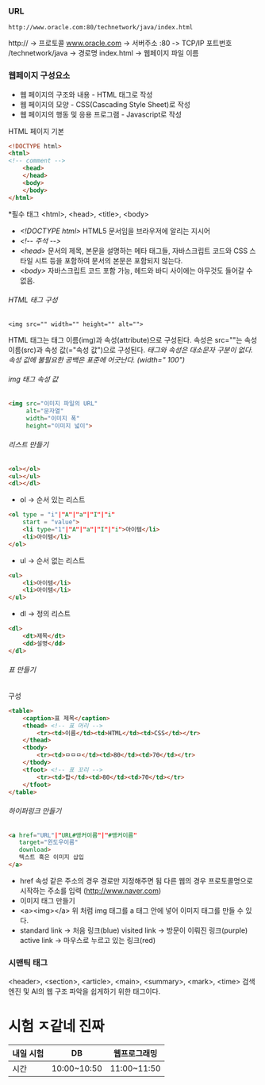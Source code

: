 
### URL

	http://www.oracle.com:80/technetwork/java/index.html
http:// -> 프로토콜
www.oracle.com -> 서버주소
:80 -> TCP/IP 포트번호
/technetwork/java -> 경로명
index.html -> 웹페이지 파일 이름

### 웹페이지 구성요소

- 웹 페이지의 구조와 내용 - HTML 태그로 작성
- 웹 페이지의 모양 - CSS(Cascading Style Sheet)로 작성
- 웹 페이지의 행동 및 응용 프로그램 - Javascript로 작성

 HTML 페이지 기본
```html
<!DOCTYPE html>
<html>
<!-- comment -->
	<head>
	</head>
	<body>
	</body>
</html>
```

*필수 태그 \<html>, \<head>, \<title>, \<body>

- *\<!DOCTYPE html>*
  HTML5 문서임을 브라우저에 알리는 지시어
- *\<!-- 주석 -->*
- *\<head>*
  문서의 제목, 본문을 설명하는 메타 태그들, 자바스크립트 코드와 CSS 스타일 시트 등을 포함하여 문서의 본문은 포함되지 않는다.
- *\<body>*
  자바스크립트 코드 포함 가능, 헤드와 바디 사이에는 아무것도 들어갈 수 없음.

###### HTML 태그 구성

	<img src="" width="" height="" alt="">
HTML 태그는 태그 이름(img)과 속성(attribute)으로 구성된다.
속성은 src=""는 속성 이름(src)과 속성 값(="속성 값")으로 구성된다.
*태그와 속성은 대소문자 구분이 없다.*
*속성 값에 불필요한 공백은 표준에 어긋난다. (width=" 100")*

###### img 태그 속성 값
```html
<img src="이미지 파일의 URL"
	 alt="문자열"
	 width="이미지 폭"
	 height="이미지 넓이">
```

###### 리스트 만들기
```html
<ol></ol>
<ul></ul>
<dl></dl>
```
- ol -> 순서 있는 리스트
```html
<ol type = "i"|"A"|"a"|"I"|"i"
	start = "value">
	<li type="1"|"A"|"a"|"I"|"i">아이템</li>
	<li>아이템</li>
</ol>
```
- ul -> 순서 없는 리스트
```html
<ul>
	<li>아이템</li>
	<li>아이템</li>
</ul>
```
- dl -> 정의 리스트
```html
<dl>
	<dt>제목</dt>
	<dd>설명</dd>
</dl>
```

###### 표 만들기
구성
```html
<table>
	<caption>표 제목</caption>
	<thead> <!-- 표 머리 -->
		<tr><td>이름</td><td>HTML</td><td>CSS</td></tr>
	</thead>
	<tbody>
		<tr><td>ㅁㅁㅁ</td><td>80</td><td>70</td></tr>
	</tbody>
	<tfoot> <!-- 표 꼬리 -->
		<tr><td>합</td><td>80</td><td>70</td></tr>
	</tfoot>
</table>
```

###### 하이퍼링크 만들기
```html
<a href="URL"|"URL#앵커이름"|"#앵커이름"
   target="윈도우이름"
   download>
   텍스트 혹은 이미지 삽입
</a>
```

- href 속성 
  같은 주소의 경우 경로만 지정해주면 됨
  다른 웹의 경우 프로토콜명으로 시작하는 주소를 입력
  (http://www.naver.com)
- 이미지 태그 만들기
- \<a>\<img>\</a>
  위 처럼 img 태그를 a 태그 안에 넣어 이미지 태그를 만들 수 있다.
-  standard link -> 처음 링크(blue)
   visited link -> 방문이 이뤄진 링크(purple)
   active link -> 마우스로 누르고 있는 링크(red)

### 시맨틱 태그
\<header>, \<section>, \<article>, \<main>, \<summary>, \<mark>, \<time>
검색 엔진 및 AI의 웹 구조 파악을 쉽게하기 위한 태그이다.

#

# 시험 ㅈ같네 진짜 

|내일 시험 | DB | 웹프로그래밍|
|-------|-------|-------|
|시간 | 10:00~10:50 | 11:00~11:50|
